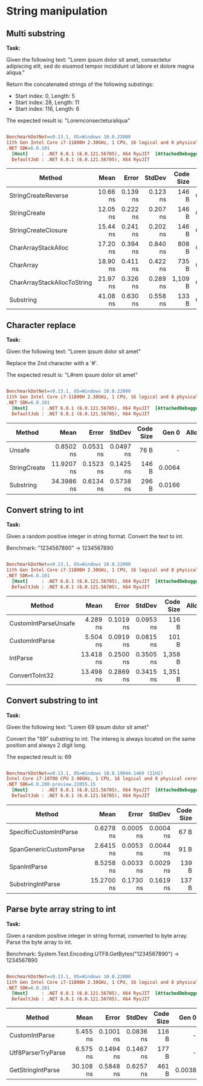 # String manipulation

## Multi substring

**Task:**

Given the following text: "Lorem ipsum dolor sit amet, consectetur adipiscing elit, sed do eiusmod tempor incididunt ut labore et dolore magna aliqua."

Return the concatenated strings of the following substings:
- Start index: 0, Length: 5
- Start index: 28, Length: 11
- Start index: 116, Length: 6

The expected result is: "Loremconsecteturaliqua"

``` ini

BenchmarkDotNet=v0.13.1, OS=Windows 10.0.22000
11th Gen Intel Core i7-11800H 2.30GHz, 1 CPU, 16 logical and 8 physical cores
.NET SDK=6.0.101
  [Host]     : .NET 6.0.1 (6.0.121.56705), X64 RyuJIT  [AttachedDebugger]
  DefaultJob : .NET 6.0.1 (6.0.121.56705), X64 RyuJIT


```
|                      Method |     Mean |    Error |   StdDev | Code Size |  Gen 0 | Allocated |
|---------------------------- |---------:|---------:|---------:|----------:|-------:|----------:|
|         StringCreateReverse | 10.66 ns | 0.139 ns | 0.123 ns |     146 B | 0.0057 |      72 B |
|                StringCreate | 12.05 ns | 0.222 ns | 0.207 ns |     146 B | 0.0057 |      72 B |
|         StringCreateClosure | 15.44 ns | 0.241 ns | 0.202 ns |     146 B | 0.0057 |      72 B |
|         CharArrayStackAlloc | 17.20 ns | 0.394 ns | 0.840 ns |     808 B | 0.0057 |      72 B |
|                   CharArray | 18.90 ns | 0.411 ns | 0.422 ns |     735 B | 0.0115 |     144 B |
| CharArrayStackAllocToString | 21.97 ns | 0.326 ns | 0.289 ns |   1,109 B | 0.0057 |      72 B |
|                   Substring | 41.08 ns | 0.630 ns | 0.558 ns |     133 B | 0.0197 |     248 B |


## Character replace

**Task:**

Given the following text: "Lorem ipsum dolor sit amet"

Replace the 2nd character with a '#'.

The expected result is: "L#rem ipsum dolor sit amet"

``` ini

BenchmarkDotNet=v0.13.1, OS=Windows 10.0.22000
11th Gen Intel Core i7-11800H 2.30GHz, 1 CPU, 16 logical and 8 physical cores
.NET SDK=6.0.101
  [Host]     : .NET 6.0.1 (6.0.121.56705), X64 RyuJIT  [AttachedDebugger]
  DefaultJob : .NET 6.0.1 (6.0.121.56705), X64 RyuJIT


```
|       Method |       Mean |     Error |    StdDev | Code Size |  Gen 0 | Allocated |
|------------- |-----------:|----------:|----------:|----------:|-------:|----------:|
|       Unsafe |  0.8502 ns | 0.0531 ns | 0.0497 ns |      76 B |      - |         - |
| StringCreate | 11.9207 ns | 0.1523 ns | 0.1425 ns |     146 B | 0.0064 |      80 B |
|    Substring | 34.3986 ns | 0.6134 ns | 0.5738 ns |     296 B | 0.0166 |     208 B |

## Convert string to int

**Task:**

Given a random positive integer in string format.
Convert the text to int.

Benchmark: "1234567890" -> 1234567890

``` ini

BenchmarkDotNet=v0.13.1, OS=Windows 10.0.22000
11th Gen Intel Core i7-11800H 2.30GHz, 1 CPU, 16 logical and 8 physical cores
.NET SDK=6.0.101
  [Host]     : .NET 6.0.1 (6.0.121.56705), X64 RyuJIT  [AttachedDebugger]
  DefaultJob : .NET 6.0.1 (6.0.121.56705), X64 RyuJIT


```
|               Method |      Mean |     Error |    StdDev | Code Size | Allocated |
|--------------------- |----------:|----------:|----------:|----------:|----------:|
| CustomIntParseUnsafe |  4.289 ns | 0.1019 ns | 0.0953 ns |     116 B |         - |
|       CustomIntParse |  5.504 ns | 0.0919 ns | 0.0815 ns |     101 B |         - |
|             IntParse | 13.418 ns | 0.2500 ns | 0.3505 ns |   1,358 B |         - |
|       ConvertToInt32 | 13.498 ns | 0.2869 ns | 0.3415 ns |   1,351 B |         - |

## Convert substring to int

**Task:**

Given the following text: "Lorem 69 ipsum dolor sit amet"

Convert the "69" substring to int. The intereg is always located on the same position and always 2 digit long.

The expected result is: 69

``` ini

BenchmarkDotNet=v0.13.1, OS=Windows 10.0.19044.1469 (21H2)
Intel Core i7-10700 CPU 2.90GHz, 1 CPU, 16 logical and 8 physical cores
.NET SDK=6.0.200-preview.22055.15
  [Host]     : .NET 6.0.1 (6.0.121.56705), X64 RyuJIT  [AttachedDebugger]
  DefaultJob : .NET 6.0.1 (6.0.121.56705), X64 RyuJIT


```
|                 Method |       Mean |     Error |    StdDev | Code Size |  Gen 0 | Allocated |
|----------------------- |-----------:|----------:|----------:|----------:|-------:|----------:|
| SpecificCustomIntParse |  0.6278 ns | 0.0005 ns | 0.0004 ns |      67 B |      - |         - |
| SpanGenericCustomParse |  2.6415 ns | 0.0053 ns | 0.0044 ns |      91 B |      - |         - |
|           SpanIntParse |  8.5258 ns | 0.0033 ns | 0.0029 ns |     139 B |      - |         - |
|      SubstringIntParse | 15.2700 ns | 0.1730 ns | 0.1619 ns |     137 B | 0.0038 |      32 B |

## Parse byte array string to int

**Task:**

Given a random positive integer in string format, converted to byte array.
Parse the byte array to int.

Benchmark: System.Text.Encoding.UTF8.GetBytes("1234567890") -> 1234567890

``` ini

BenchmarkDotNet=v0.13.1, OS=Windows 10.0.22000
11th Gen Intel Core i7-11800H 2.30GHz, 1 CPU, 16 logical and 8 physical cores
.NET SDK=6.0.101
  [Host]     : .NET 6.0.1 (6.0.121.56705), X64 RyuJIT  [AttachedDebugger]
  DefaultJob : .NET 6.0.1 (6.0.121.56705), X64 RyuJIT


```
|             Method |      Mean |     Error |    StdDev | Code Size |  Gen 0 | Allocated |
|------------------- |----------:|----------:|----------:|----------:|-------:|----------:|
|     CustomIntParse |  5.455 ns | 0.1001 ns | 0.0836 ns |     116 B |      - |         - |
| Utf8ParserTryParse |  6.575 ns | 0.1494 ns | 0.1467 ns |     177 B |      - |         - |
|  GetStringIntParse | 30.108 ns | 0.5848 ns | 0.6257 ns |     461 B | 0.0038 |      48 B |
